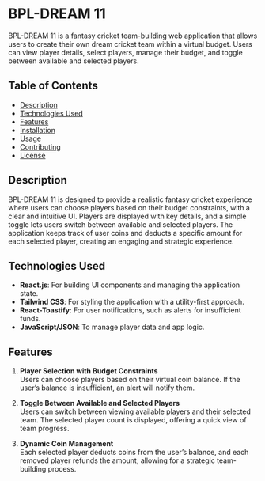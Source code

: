 # BPL-DREAM 11

BPL-DREAM 11 is a fantasy cricket team-building web application that allows users to create their own dream cricket team within a virtual budget. Users can view player details, select players, manage their budget, and toggle between available and selected players.

## Table of Contents

- [Description](#description)
- [Technologies Used](#technologies-used)
- [Features](#features)
- [Installation](#installation)
- [Usage](#usage)
- [Contributing](#contributing)
- [License](#license)

## Description

BPL-DREAM 11 is designed to provide a realistic fantasy cricket experience where users can choose players based on their budget constraints, with a clear and intuitive UI. Players are displayed with key details, and a simple toggle lets users switch between available and selected players. The application keeps track of user coins and deducts a specific amount for each selected player, creating an engaging and strategic experience.

## Technologies Used

- **React.js**: For building UI components and managing the application state.
- **Tailwind CSS**: For styling the application with a utility-first approach.
- **React-Toastify**: For user notifications, such as alerts for insufficient funds.
- **JavaScript/JSON**: To manage player data and app logic.

## Features

1. **Player Selection with Budget Constraints**  
   Users can choose players based on their virtual coin balance. If the user’s balance is insufficient, an alert will notify them.

2. **Toggle Between Available and Selected Players**  
   Users can switch between viewing available players and their selected team. The selected player count is displayed, offering a quick view of team progress.

3. **Dynamic Coin Management**  
   Each selected player deducts coins from the user’s balance, and each removed player refunds the amount, allowing for a strategic team-building process.


